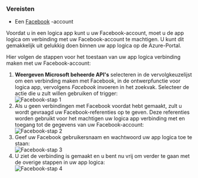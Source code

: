 ### <a name="prerequisites"></a>Vereisten
- Een [Facebook](https://www.facebook.com/) -account 

Voordat u in een logica app kunt u uw Facebook-account, moet u de app logica om verbinding met uw Facebook-account te machtigen. U kunt dit gemakkelijk uit gelukkig doen binnen uw app logica op de Azure-Portal. 

Hier volgen de stappen voor het toestaan van uw app logica verbinding maken met uw Facebook-account:

1. **Weergeven Microsoft beheerde API's** selecteren in de vervolgkeuzelijst om een verbinding maken met Facebook, in de ontwerpfunctie voor logica app, vervolgens *Facebook* invoeren in het zoekvak. Selecteer de actie die u zult willen gebruiken of trigger:  
  ![Facebook-stap 1](./media/connectors-create-api-facebook/facebook-1.png)
2. Als u geen verbindingen met Facebook voordat hebt gemaakt, zult u wordt gevraagd uw Facebook-referenties op te geven. Deze referenties worden gebruikt voor het machtigen uw logica app verbinding met en toegang tot de gegevens van uw Facebook-account:  
  ![Facebook-stap 2](./media/connectors-create-api-facebook/facebook-2.png)
3. Geef uw Facebook gebruikersnaam en wachtwoord uw app logica toe te staan:  
  ![Facebook-stap 3](./media/connectors-create-api-facebook/facebook-3.png)   
4. U ziet de verbinding is gemaakt en u bent nu vrij om verder te gaan met de overige stappen in uw app logica:  
  ![Facebook-stap 4](./media/connectors-create-api-facebook/facebook-4.png)   

